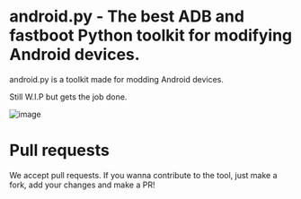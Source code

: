 # android.py - The best ADB and fastboot Python toolkit for modifying Android devices.

android.py is a toolkit made for modding Android devices.

Still W.I.P but gets the job done.

![image](https://github.com/user-attachments/assets/38697c10-d4c2-4f85-afc6-86751a15f9c6)

# Pull requests
We accept pull requests. If you wanna contribute to the tool, just make a fork, add your changes and make a PR!

